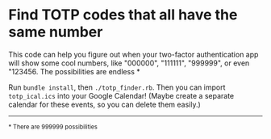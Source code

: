 # Find TOTP codes that all have the same number

This code can help you figure out when your two-factor authentication app will show some cool numbers, like "000000", "111111", "999999", or even "123456. The possibilities are endless \*

Run `bundle install`, then `./totp_finder.rb`. Then you can import `totp_ical.ics` into your Google Calendar! (Maybe create a separate calendar for these events, so you can delete them easily.)


------------

<small>\* There are 999999 possibilities</small>
